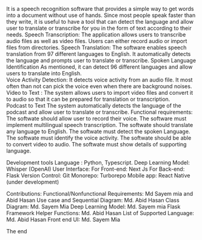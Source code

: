 It is a speech recognition software that provides a simple way to get words into a document without use of hands. Since most people speak faster than they write, it is useful to have a tool that can detect the language and allow user to translate or transcribe for you in the form of text according to their needs. 
Speech Transcription:
The application allows users to transcribe audio files as well as video files. Users can either record audio or import files from directories.
Speech Translation:
The software enables speech translation from 97 different languages to English. It automatically detects the language and prompts user to translate or transcribe.
Spoken Language Identification
As mentioned, it can detect 96 different languages and allow users to translate into English.   
Voice Activity Detection:
It detects voice activity from an audio file. It most often than not can pick the voice even when there are background noises.
Video to Text :
The system allows users to import video files and convert it to audio so that it can be prepared for translation or transcription.  
 Podcast to Text
 The system automatically detects the language of the podcast and allow user to translate or transcribe. 
Functional requirements:
The softwate should allow user to record their voice.
The software must implement multilingual speech transcription.
The softwate should translate any language to English.
The softwate must detect the spoken Language.
The softwate must identify the voice activity.
The softwate should be able to convert video to audio.
The softwate must show details of supporting language.

Development tools
Language : Python, Typescript.
Deep Learning Model: Whisper (OpenAI)
User Interface:
For Front-end: Next Js
For Back-end: Flask
Version Control: Git
Monorepo: Turborepo
Mobile app: React Native (under development)

Contributions:
Functional/Nonfunctional Requirements:
Md Sayem mia and Abid Hasan
Use case and Sequential Diagram: Md. Abid Hasan
Class Diagram: Md. Sayem Mia
Deep Learning Model: Md. Sayem mia
Flask Framework Helper Functions: Md. Abid Hasan
List of Supported Language: Md. Abid Hasan
Front end UI: Md. Sayem Mia

The end
